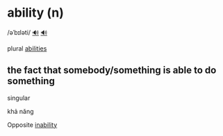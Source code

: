 # ability (n)

/əˈbɪləti/ [🔊](https://www.oxfordlearnersdictionaries.com/media/english/uk_pron/a/abi/abili/ability__gb_1.mp3) [🔊](https://www.oxfordlearnersdictionaries.com/media/english/us_pron/a/abi/abili/ability__us_4.mp3)

plural [abilities]()

## the fact that somebody/something is able to do something

singular

khả năng

Opposite [inability]()